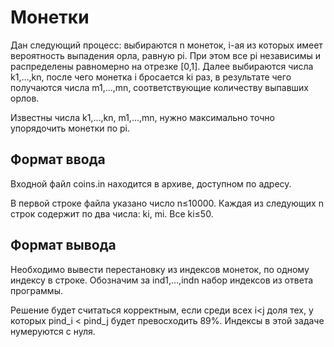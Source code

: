 # Монетки

Дан следующий процесс: выбираются n монеток, i-ая из которых имеет вероятность выпадения орла, равную 
pi. При этом все pi независимы и распределены равномерно на отрезке [0,1]. Далее выбираются числа 
k1,…,kn, после чего монетка i бросается ki раз, в результате чего получаются числа m1,…,mn, соответствующие количеству выпавших орлов.

Известны числа k1,…,kn, m1,…,mn, нужно максимально точно упорядочить монетки по pi.

## Формат ввода
Входной файл coins.in находится в архиве, доступном по адресу.

В первой строке файла указано число n≤10000. Каждая из следующих n строк содержит по два числа: ki, mi. Все ki≤50.

## Формат вывода
Необходимо вывести перестановку из индексов монеток, по одному индексу в строке. Обозначим за ind1,…,indn набор индексов из ответа программы.

Решение будет считаться корректным, если среди всех i<j доля тех, у которых pind_i < pind_j будет превосходить 89%. Индексы в этой задаче нумеруются с нуля.
